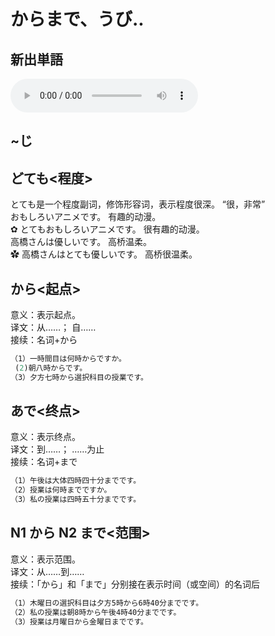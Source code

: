 # からまで、うび..

## 新出単語
<vue-plyr>
  <audio controls crossorigin playsinline loop>
    <source src="../audio/3-2-たんご.mp3" type="audio/mp3" />
  </audio>
 </vue-plyr>

## ~じ

## どても<程度>

とても是一个程度副词，修饰形容词，表示程度很深。 “很，非常”  
おもしろいアニメです。 有趣的动漫。  
✿ とてもおもしろいアニメです。 很有趣的动漫。  
高橋さんは優しいです。 高桥温柔。  
✿ 高橋さんはとても優しいです。 高桥很温柔。

## から<起点>

意义：表示起点。  
译文：从……； 自……  
接续：名词+から

```ts
（1）一時間目は何時からですか。
 (2)朝八時からです。
（3）夕方七時から選択科目の授業です。
```

## あで<终点>

意义：表示终点。  
译文：到……； ……为止  
接续：名词+まで

```ts
（1）午後は大体四時四十分までです。
（2）授業は何時までですか。
（3）私の授業は四時五十分までです。
```

## N1 から N2 まで<范围>

意义：表示范围。  
译文：从……到……  
接续：「から」和「まで」分别接在表示时间（或空间）的名词后

```ts
（1）木曜日の選択科目は夕方5時から6時40分までです。
（2）私の授業は朝8時から午後4時40分までです。
（3）授業は月曜日から金曜日までです。
```